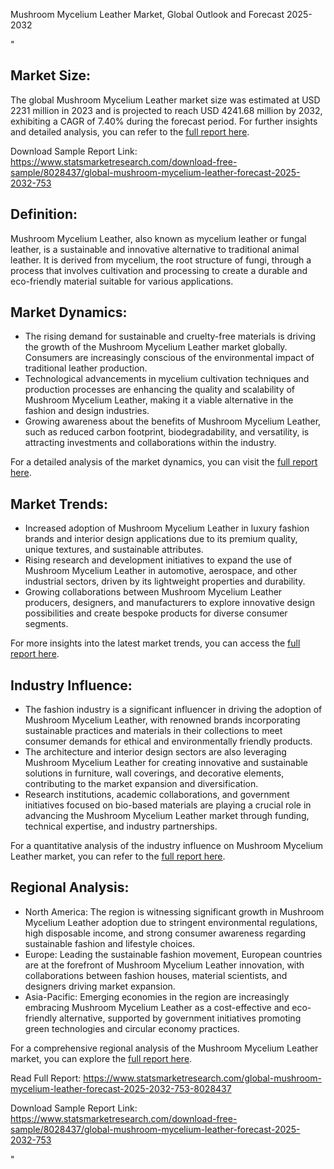 Mushroom Mycelium Leather Market, Global Outlook and Forecast 2025-2032

"<h2>Market Size:</h2>
<p>The global Mushroom Mycelium Leather market size was estimated at USD 2231 million in 2023 and is projected to reach USD 4241.68 million by 2032, exhibiting a CAGR of 7.40% during the forecast period. For further insights and detailed analysis, you can refer to the <a href='https://www.statsmarketresearch.com/global-mushroom-mycelium-leather-forecast-2025-2032-753-8028437'>full report here</a>.</p>
<p>Download Sample Report Link: <a href='https://www.statsmarketresearch.com/download-free-sample/8028437/global-mushroom-mycelium-leather-forecast-2025-2032-753'>https://www.statsmarketresearch.com/download-free-sample/8028437/global-mushroom-mycelium-leather-forecast-2025-2032-753</a> </p>

<h2>Definition:</h2>
<p>Mushroom Mycelium Leather, also known as mycelium leather or fungal leather, is a sustainable and innovative alternative to traditional animal leather. It is derived from mycelium, the root structure of fungi, through a process that involves cultivation and processing to create a durable and eco-friendly material suitable for various applications.</p>

<h2>Market Dynamics:</h2>
<ul>
  <li>The rising demand for sustainable and cruelty-free materials is driving the growth of the Mushroom Mycelium Leather market globally. Consumers are increasingly conscious of the environmental impact of traditional leather production.</li>
  <li>Technological advancements in mycelium cultivation techniques and production processes are enhancing the quality and scalability of Mushroom Mycelium Leather, making it a viable alternative in the fashion and design industries.</li>
  <li>Growing awareness about the benefits of Mushroom Mycelium Leather, such as reduced carbon footprint, biodegradability, and versatility, is attracting investments and collaborations within the industry.</li>
</ul>
<p>For a detailed analysis of the market dynamics, you can visit the <a href='https://www.statsmarketresearch.com/global-mushroom-mycelium-leather-forecast-2025-2032-753-8028437'>full report here</a>.</p>

<h2>Market Trends:</h2>
<ul>
  <li>Increased adoption of Mushroom Mycelium Leather in luxury fashion brands and interior design applications due to its premium quality, unique textures, and sustainable attributes.</li>
  <li>Rising research and development initiatives to expand the use of Mushroom Mycelium Leather in automotive, aerospace, and other industrial sectors, driven by its lightweight properties and durability.</li>
  <li>Growing collaborations between Mushroom Mycelium Leather producers, designers, and manufacturers to explore innovative design possibilities and create bespoke products for diverse consumer segments.</li>
</ul>
<p>For more insights into the latest market trends, you can access the <a href='https://www.statsmarketresearch.com/global-mushroom-mycelium-leather-forecast-2025-2032-753-8028437'>full report here</a>.</p>

<h2>Industry Influence:</h2>
<ul>
  <li>The fashion industry is a significant influencer in driving the adoption of Mushroom Mycelium Leather, with renowned brands incorporating sustainable practices and materials in their collections to meet consumer demands for ethical and environmentally friendly products.</li>
  <li>The architecture and interior design sectors are also leveraging Mushroom Mycelium Leather for creating innovative and sustainable solutions in furniture, wall coverings, and decorative elements, contributing to the market expansion and diversification.</li>
  <li>Research institutions, academic collaborations, and government initiatives focused on bio-based materials are playing a crucial role in advancing the Mushroom Mycelium Leather market through funding, technical expertise, and industry partnerships.</li>
</ul>
<p>For a quantitative analysis of the industry influence on Mushroom Mycelium Leather market, you can refer to the <a href='https://www.statsmarketresearch.com/global-mushroom-mycelium-leather-forecast-2025-2032-753-8028437'>full report here</a>.</p>

<h2>Regional Analysis:</h2>
<ul>
  <li>North America: The region is witnessing significant growth in Mushroom Mycelium Leather adoption due to stringent environmental regulations, high disposable income, and strong consumer awareness regarding sustainable fashion and lifestyle choices.</li>
  <li>Europe: Leading the sustainable fashion movement, European countries are at the forefront of Mushroom Mycelium Leather innovation, with collaborations between fashion houses, material scientists, and designers driving market expansion.</li>
  <li>Asia-Pacific: Emerging economies in the region are increasingly embracing Mushroom Mycelium Leather as a cost-effective and eco-friendly alternative, supported by government initiatives promoting green technologies and circular economy practices.</li>
</ul>
<p>For a comprehensive regional analysis of the Mushroom Mycelium Leather market, you can explore the <a href='https://www.statsmarketresearch.com/global-mushroom-mycelium-leather-forecast-2025-2032-753-8028437'>full report here</a>.</p>

<p>Read Full Report: <a href='https://www.statsmarketresearch.com/global-mushroom-mycelium-leather-forecast-2025-2032-753-8028437'>https://www.statsmarketresearch.com/global-mushroom-mycelium-leather-forecast-2025-2032-753-8028437</a></p>
<p>Download Sample Report Link: <a href='https://www.statsmarketresearch.com/download-free-sample/8028437/global-mushroom-mycelium-leather-forecast-2025-2032-753'>https://www.statsmarketresearch.com/download-free-sample/8028437/global-mushroom-mycelium-leather-forecast-2025-2032-753</a></p>"
